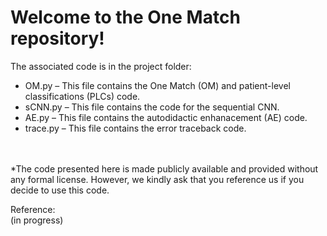 <h1><b>Welcome to the One Match repository!</b></h1>

The associated code is in the project folder:

* OM.py – This file contains the One Match (OM) and patient-level classifications (PLCs) code.
* sCNN.py – This file contains the code for the sequential CNN.
* AE.py – This file contains the autodidactic enhanacement (AE) code.
* trace.py – This file contains the error traceback code.

<br><br>
*The code presented here is made publicly available and provided without any formal license. However, we kindly ask that you reference us if you decide to use this code.

Reference:    
(in progress)
